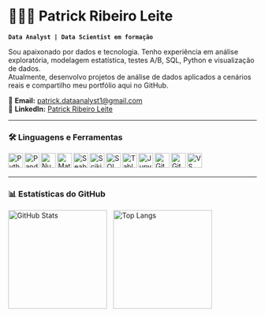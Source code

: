 # 👨🏻‍💻 Patrick Ribeiro Leite

**`Data Analyst | Data Scientist em formação`**

Sou apaixonado por dados e tecnologia. Tenho experiência em análise exploratória, modelagem estatística, testes A/B, SQL, Python e visualização de dados.  
Atualmente, desenvolvo projetos de análise de dados aplicados a cenários reais e compartilho meu portfólio aqui no GitHub.  

📩 **Email:** patrick.dataanalyst1@gmail.com  
🔗 **LinkedIn:** [Patrick Ribeiro Leite](https://www.linkedin.com/in/patrick-ribeiro-leite/)  

---

### 🛠️ Linguagens e Ferramentas

<img align="left" alt="Python" title="Python" width="30px" src="https://cdn.jsdelivr.net/gh/devicons/devicon/icons/python/python-original.svg"/>
<img align="left" alt="Pandas" title="Pandas" width="30px" src="https://cdn.jsdelivr.net/gh/devicons/devicon/icons/pandas/pandas-original.svg"/>
<img align="left" alt="NumPy" title="NumPy" width="30px" src="https://cdn.jsdelivr.net/gh/devicons/devicon/icons/numpy/numpy-original.svg"/>
<img align="left" alt="Matplotlib" title="Matplotlib" width="30px" src="https://cdn.jsdelivr.net/gh/devicons/devicon/icons/matplotlib/matplotlib-original.svg"/>
<img align="left" alt="Seaborn" title="Seaborn" width="30px" src="https://seaborn.pydata.org/_images/logo-mark-lightbg.svg"/>
<img align="left" alt="Scikit-learn" title="Scikit-learn" width="30px" src="https://cdn.jsdelivr.net/gh/devicons/devicon/icons/scikitlearn/scikitlearn-original.svg"/>
<img align="left" alt="SQL" title="SQL" width="30px" src="https://cdn.jsdelivr.net/gh/devicons/devicon/icons/mysql/mysql-original.svg"/>
<img align="left" alt="Tableau" title="Tableau" width="30px" src="https://cdn.jsdelivr.net/gh/devicons/devicon/icons/tableau/tableau-original.svg"/>
<img align="left" alt="Jupyter" title="Jupyter" width="30px" src="https://cdn.jsdelivr.net/gh/devicons/devicon/icons/jupyter/jupyter-original.svg"/>
<img align="left" alt="Git" title="Git" width="30px" src="https://cdn.jsdelivr.net/gh/devicons/devicon/icons/git/git-original.svg"/>
<img align="left" alt="GitHub" title="GitHub" width="30px" src="https://cdn.jsdelivr.net/gh/devicons/devicon/icons/github/github-original.svg"/>
<img align="left" alt="VS Code" title="VS Code" width="30px" src="https://cdn.jsdelivr.net/gh/devicons/devicon/icons/vscode/vscode-original.svg"/>

<br/>
<br/>

---

### 📊 Estatísticas do GitHub

<p>
  <img 
    align="left" 
    alt="GitHub Stats" 
    height="200" 
    style="padding-right: 10px;" 
    src="https://github-readme-stats.vercel.app/api?username=PatrickR2001&show_icons=true&theme=tokyonight&include_all_commits=true&locale=pt-br" 
  />

  <img 
    align="left" 
    alt="Top Langs" 
    height="200" 
    src="https://github-readme-stats.vercel.app/api/top-langs/?username=PatrickR2001&theme=tokyonight&layout=compact&custom_title=Tecnologias&langs_count=9" 
  />
</p>
